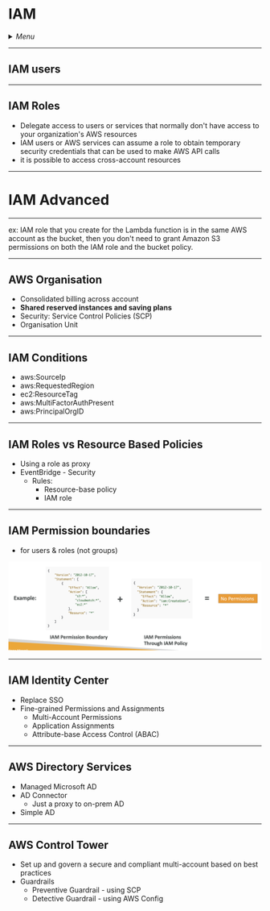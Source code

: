 # IAM

<details>
 <summary><i>Menu</i></summary>

- [IAM users](#iam-users)
- [IAM Roles](#iam-roles)
- [AWS Organisation](#aws-organisation)
- [IAM Conditions](#iam-conditions)
- [Roles vs Policies](#iam-roles-vs-resource-based-policies)
- [IAM Permission boundaries](#iam-permission-boundaries)
- [IAM Identity Center](#iam-identity-center)
- [AWS Directory Services](#aws-directory-services)
- [AWS Control Tower](#aws-control-tower)
</details>

---
## IAM users


---
## IAM Roles
- Delegate access to users or services that normally don't have access to your organization's AWS resources
- IAM users or AWS services can assume a role to obtain temporary security credentials that can be used to make AWS API calls
- it is possible to access cross-account resources

---
# IAM Advanced

---

ex: IAM role that you create for the Lambda function is in the same AWS account as the bucket, then you don't need to grant Amazon S3 permissions on both the IAM role and the bucket policy.

---
## AWS Organisation
- Consolidated billing across account
- __Shared reserved instances and saving plans__
- Security: Service Control Policies (SCP)
- Organisation Unit

---
## IAM Conditions
- aws:SourceIp
- aws:RequestedRegion
- ec2:ResourceTag
- aws:MultiFactorAuthPresent
- aws:PrincipalOrgID

---
## IAM Roles vs Resource Based Policies
- Using a role as proxy
- EventBridge - Security
  - Rules:
    - Resource-base policy
    - IAM role

---
## IAM Permission boundaries
- for users & roles (not groups)

![Permission boundaries](../../images/permissionBoundaries.png)

---
## IAM Identity Center
- Replace SSO
- Fine-grained Permissions and Assignments
  - Multi-Account Permissions
  - Application Assignments
  - Attribute-base Access Control (ABAC)

---
## AWS Directory Services
- Managed Microsoft AD
- AD Connector
  - Just a proxy to on-prem AD
- Simple AD

---
## AWS Control Tower
- Set up and govern a secure and compliant multi-account based on best practices
- Guardrails
  - Preventive Guardrail - using SCP
  - Detective Guardrail - using AWS Config